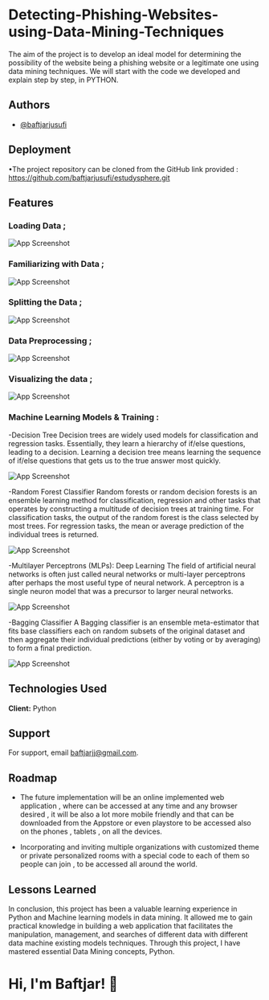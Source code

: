 # Detecting-Phishing-Websites-using-Data-Mining-Techniques
The aim of the project is to develop an ideal model for determining the possibility of the website being a phishing website or a legitimate one using data mining techniques. We will start with the code we developed and explain step by step, in PYTHON.

## Authors

- [@baftjarjusufi](https://www.github.com/baftjarjusufi)

## Deployment

•The project repository can be cloned from the GitHub link provided  : https://github.com/baftjarjusufi/estudysphere.git

## Features

### Loading Data ;
![App Screenshot](https://i.imgur.com/ldxQXnp.png)

### Familiarizing with Data ;
![App Screenshot](https://i.imgur.com/BN4wtQ7.png)

### Splitting the Data ; 
![App Screenshot](https://i.imgur.com/PLMf44v.png)

### Data Preprocessing ;
![App Screenshot]()

### Visualizing the data ;
![App Screenshot](https://i.imgur.com/S10hmGN.png)

### Machine Learning Models & Training :

-Decision Tree
Decision trees are widely used models for classification and regression tasks. Essentially, they learn a hierarchy of if/else questions, leading to a decision. Learning a decision tree means learning the sequence of if/else questions that gets us to the true answer most quickly.

![App Screenshot]()

-Random Forest Classifier
Random forests or random decision forests is an ensemble learning method for classification, regression and other tasks that operates by constructing a multitude of decision trees at training time. For classification tasks, the output of the random forest is the class selected by most trees. For regression tasks, the mean or average prediction of the individual trees is returned.

![App Screenshot]()

-Multilayer Perceptrons (MLPs): Deep Learning
The field of artificial neural networks is often just called neural networks or multi-layer perceptrons after perhaps the most useful type of neural network. A perceptron is a single neuron model that was a precursor to larger neural networks.

![App Screenshot]()

-Bagging Classifier
A Bagging classifier is an ensemble meta-estimator that fits base classifiers each on random subsets of the original dataset and then aggregate their individual predictions (either by voting or by averaging) to form a final prediction.

![App Screenshot]()


## Technologies Used

**Client:** Python

## Support

For support, email baftjarjj@gmail.com.


## Roadmap

- The future implementation will be an online implemented web application , where can be accessed at any time and any browser desired , it will be also a lot more mobile friendly and that can be downloaded from the Appstore or even playstore to be accessed also on the phones , tablets , on all the devices.

- Incorporating and inviting multiple organizations with customized theme or private personalized rooms with a special code to each of them so people can join , to be accessed all around the world. 

## Lessons Learned

In conclusion, this project has been a valuable learning experience in Python and Machine learning models in data mining. It allowed me to gain practical knowledge in building a web application that facilitates the manipulation, management, and searches of different data with different data machine existing models techniques. Through this project, I have mastered essential Data Mining concepts, Python.

# Hi, I'm Baftjar! 👋
